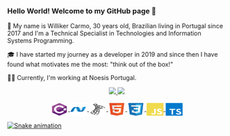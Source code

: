 ### Hello World! Welcome to my GitHub page 👋

<div>
<p>💬 My name is Williker Carmo, 30 years old, Brazilian living in Portugal since 2017 and I'm a Technical Specialist in Technologies and Information Systems Programming.</p>

<p>🎓 I have started my journey as a developer in 2019 and since then I have found what motivates me the most: "think out of the box!"</p>
  
<p>👨‍💻 Currently, I'm working at Noesis Portugal.</p>
</div>

<div align="center">
  <a href="https://github.com/willikercarmo">
  <img height="180em" src="https://github-readme-stats.vercel.app/api?username=willikercarmo&show_icons=true&theme=dark&include_all_commits=true&count_private=true"/>
  <img height="180em" src="https://github-readme-stats.vercel.app/api/top-langs/?username=willikercarmo&layout=compact&langs_count=7&theme=dark"/>
</div>
<div align="center" style="display: inline_block"><br>
  <img align="center" alt="Will-Csharp" height="30" width="40" src="https://raw.githubusercontent.com/devicons/devicon/master/icons/csharp/csharp-original.svg">
  <img align="center" alt="Will-Csharp" height="30" width="40" src="https://raw.githubusercontent.com/devicons/devicon/master/icons/dot-net/dot-net-original.svg">
  <img align="center" alt="Will-SqlServer" height="30" width="40" src="https://raw.githubusercontent.com/devicons/devicon/master/icons/microsoftsqlserver/microsoftsqlserver-plain.svg">
  <img align="center" alt="Will-HTML" height="30" width="40" src="https://raw.githubusercontent.com/devicons/devicon/master/icons/html5/html5-original.svg">
  <img align="center" alt="Will-CSS" height="30" width="40" src="https://raw.githubusercontent.com/devicons/devicon/master/icons/css3/css3-original.svg">
  <img align="center" alt="Will-Js" height="30" width="40" src="https://raw.githubusercontent.com/devicons/devicon/master/icons/javascript/javascript-plain.svg">
  <img align="center" alt="Will-Ts" height="30" width="40" src="https://raw.githubusercontent.com/devicons/devicon/master/icons/typescript/typescript-plain.svg">
 </div>
  
  

![Snake animation](https://github.com/willikercarmo/willikercarmo/blob/output/github-contribution-grid-snake.svg)


  
  
  
  
  
  
  
  
  
  
  
  
  
  <!--
**willikercarmo/willikercarmo** is a ✨ _special_ ✨ repository because its `README.md` (this file) appears on your GitHub profile.

Here are some ideas to get you started:

- 🔭 I’m currently working on ...
- 🌱 I’m currently learning ...
- 👯 I’m looking to collaborate on ...
- 🤔 I’m looking for help with ...
- 💬 Ask me about ...
- 📫 How to reach me: ...
- 😄 Pronouns: ...
- ⚡ Fun fact: ...
-->
